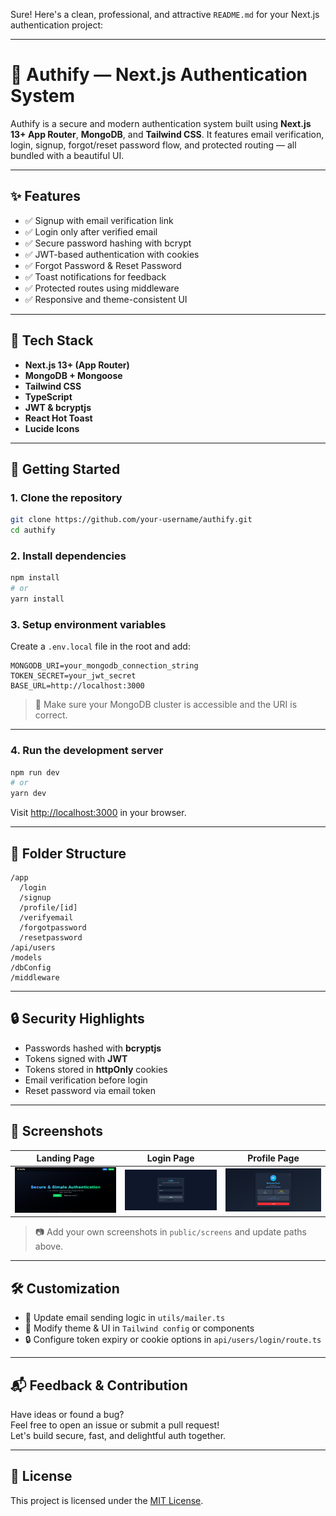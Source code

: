 Sure! Here's a clean, professional, and attractive `README.md` for your Next.js authentication project:

---

# 🔐 Authify — Next.js Authentication System

Authify is a secure and modern authentication system built using **Next.js 13+ App Router**, **MongoDB**, and **Tailwind CSS**. It features email verification, login, signup, forgot/reset password flow, and protected routing — all bundled with a beautiful UI.

---

## ✨ Features

- ✅ Signup with email verification link
- ✅ Login only after verified email
- ✅ Secure password hashing with bcrypt
- ✅ JWT-based authentication with cookies
- ✅ Forgot Password & Reset Password
- ✅ Toast notifications for feedback
- ✅ Protected routes using middleware
- ✅ Responsive and theme-consistent UI

---

## 🔧 Tech Stack

- **Next.js 13+ (App Router)**
- **MongoDB + Mongoose**
- **Tailwind CSS**
- **TypeScript**
- **JWT & bcryptjs**
- **React Hot Toast**
- **Lucide Icons**

---

## 🚀 Getting Started

### 1. Clone the repository

```bash
git clone https://github.com/your-username/authify.git
cd authify
```

### 2. Install dependencies

```bash
npm install
# or
yarn install
```

### 3. Setup environment variables

Create a `.env.local` file in the root and add:

```env
MONGODB_URI=your_mongodb_connection_string
TOKEN_SECRET=your_jwt_secret
BASE_URL=http://localhost:3000
```

> 🔑 Make sure your MongoDB cluster is accessible and the URI is correct.

---

### 4. Run the development server

```bash
npm run dev
# or
yarn dev
```

Visit [http://localhost:3000](http://localhost:3000) in your browser.

---

## 📁 Folder Structure

```
/app
  /login
  /signup
  /profile/[id]
  /verifyemail
  /forgotpassword
  /resetpassword
/api/users
/models
/dbConfig
/middleware
```

---

## 🔒 Security Highlights

- Passwords hashed with **bcryptjs**
- Tokens signed with **JWT**
- Tokens stored in **httpOnly** cookies
- Email verification before login
- Reset password via email token

---

## 📸 Screenshots

| Landing Page                     | Login Page                  | Profile Page                    |
|-------------------------------|-------------------------------------|----------------------------------|
| ![Login](./public/screens/landing.png) | ![Verify](./public/screens/login.png) | ![Profile](./public/screens/profile.png) |

> 📷 Add your own screenshots in `public/screens` and update paths above.

---

## 🛠️ Customization

- 🔁 Update email sending logic in `utils/mailer.ts`
- 🎨 Modify theme & UI in `Tailwind config` or components
- 🔒 Configure token expiry or cookie options in `api/users/login/route.ts`

---

## 📬 Feedback & Contribution

Have ideas or found a bug?  
Feel free to open an issue or submit a pull request!  
Let's build secure, fast, and delightful auth together.

---

## 📄 License

This project is licensed under the [MIT License](LICENSE).
